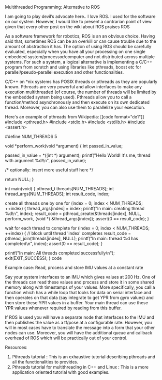 Multithreaded Programming: Alternative to ROS

I am going to play devil’s advocate here.. I love ROS. I used for the software on our system. However, I would like to present a contrarian point of view given that every other post on the wiki about ROS praises ROS

As a software framework for robotics, ROS is an an obvious choice. Having said that, sometimes ROS can be an overkill or can cause trouble due to the amount of abstraction it has. The option of using ROS should be carefully evaluated, especially when you have all your processing on one single embedded system/processor/computer and not distributed across multiple systems. For such a system, a logical alternative is implementing a C/C++ program from scratch and using libraries like pthreads, boost etc for parallel/pseudo-parallel execution and other functionalities.

C/C++ on *nix systems has POSIX threads or pthreads as they are popularly known. Pthreads are very powerful and allow interfaces to make any execution multithreaded (of course, the number of threads will be limited by the embedded system being used). Pthreads allow you to call a function/method asynchronously and then execute on its own dedicated thread. Moreover, you can also use them to parallelize your execution.

Here's an example of pthreads from Wikipedia:
[[code format="de1"]]
#include <pthread.h>
#include <stdio.h>
#include <stdlib.h>
#include <assert.h>

#define NUM_THREADS 5

void *perform_work(void *argument)
{
int passed_in_value;

passed_in_value = *((int *) argument);
printf("Hello World! It's me, thread with argument %d!\n", passed_in_value);

/* optionally: insert more useful stuff here */

return NULL;
}

int main(void)
{
pthread_t threads[NUM_THREADS];
int thread_args[NUM_THREADS];
int result_code, index;

create all threads one by one
for (index = 0; index < NUM_THREADS; ++index) {
thread_args[index] = index;
printf("In main: creating thread %d\n", index);
result_code = pthread_create(&threads[index], NULL, perform_work, (void *) &thread_args[index]);
assert(0 == result_code);
}

wait for each thread to complete
for (index = 0; index < NUM_THREADS; ++index) {
// block until thread 'index' completes
result_code = pthread_join(threads[index], NULL);
printf("In main: thread %d has completed\n", index);
assert(0 == result_code);
}

printf("In main: All threads completed successfully\n");
exit(EXIT_SUCCESS);
}
code



Example case: Read, process and store IMU values at a constant rate

Say your system interfaces to an IMU which gives values at 200 Hz. One of the threads can read these values and process and store it in some shared memory along with timestamps of your values. More specifically, you call a function which has a while loop that looks for data on serial interface and then operates on that data (say integrate to get YPR from gyro values) and then store these YPR values in a buffer. Your main thread can use these YPR values whenever required by reading from this buffer.

If ROS is used you will have a separate node that interfaces to the IMU and then publishes the value as a tf/pose at a configurable rate. However, you will in most cases have to translate the message into a form that your other nodes can use. Moreover, you will have the additional queue and callback overhead of ROS which will be practically out of your control.


Resources:

1. Pthreads tutorial : This is an exhaustive tutorial describing pthreads and all the functionalities to provides.
2. Pthreads tutorial for multithreading in C++ and Linux : This is a more application oriented tutorial with good examples. 

